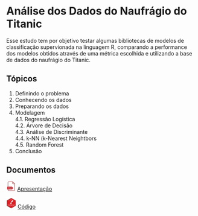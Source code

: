 # Análise dos Dados do Naufrágio do Titanic  

  Esse estudo tem por objetivo testar algumas bibliotecas de modelos de classificação supervionada na linguagem R, comparando a performance dos modelos obtidos através de uma métrica escolhida e utilizando a base de dados do naufrágio do Titanic.
    
## Tópicos

1. Definindo o problema
2. Conhecendo os dados  
3. Preparando os dados  
4. Modelagem  
4.1. Regressão Logística      
4.2. Árvore de Decisão  
4.3. Análise de Discriminante  
4.4. k-NN (k-Nearest Neightbors  
4.5. Random Forest  
5. Conclusão  
  
## Documentos
  
  ![pdf](https://github.com/abelaira/classification-models-titanic/blob/master/image/pdf-v2.png) [Apresentação](https://github.com/abelaira/classification-models-titanic/blob/master/Prevendo_Sobreviventes_Titanic.pdf)  
    
  ![source](https://github.com/abelaira/classification-models-titanic/blob/master/image/rmarkdown-v2.png) [Código](https://github.com/abelaira/classification-models-titanic/blob/master/script/Prevendo_Sobreviventes_Titanic.Rmd)  
  
